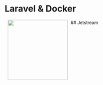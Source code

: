 # Laravel & Docker
<img src="https://desarrolloweb.com/home/laravel" align="left" width="192px" height="192px" hspace="10">
## Jetstream

